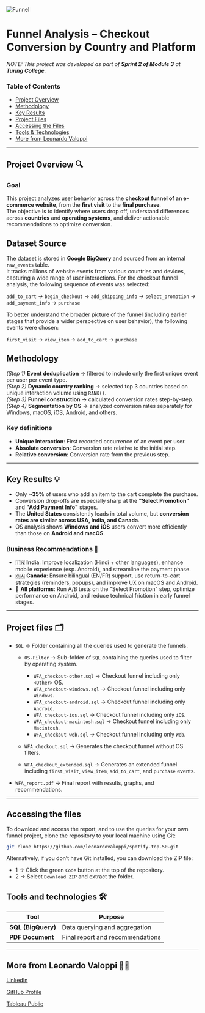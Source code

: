 ![Funnel](https://d2h3pg8y17p5so.cloudfront.net/s3/topics/funnels/sales-funnel-analysis-article-headline.jpg)

# Funnel Analysis – Checkout Conversion by Country and Platform

*NOTE: This project was developed as part of **Sprint 2 of Module 3** at **Turing College**.*

### Table of Contents

- [Project Overview](project-overview-)  
- [Methodology](#methodology)  
- [Key Results](#key-results-)
- [Project Files](#project-files-%EF%B8%8F)
- [Accessing the Files](#accessing-the-files)
- [Tools & Technologies](tools--technologies-%EF%B8%8F)  
- [More from Leonardo Valoppi](#more-from-leonardo-valoppi-)

---

## Project Overview 🔍

### Goal
This project analyzes user behavior across the **checkout funnel of an e-commerce website**, from the **first visit** to the **final purchase**.  
The objective is to identify where users drop off, understand differences across **countries** and **operating systems**, and deliver actionable recommendations to optimize conversion.

## Dataset Source
The dataset is stored in **Google BigQuery** and sourced from an internal `raw_events` table.  
It tracks millions of website events from various countries and devices, capturing a wide range of user interactions.
For the checkout funnel analysis, the following sequence of events was selected:

`add_to_cart` → `begin_checkout` → `add_shipping_info` → `select_promotion` → `add_payment_info` → `purchase`

To better understand the broader picture of the funnel (including earlier stages that provide a wider perspective on user behavior), the following events were chosen:

`first_visit` → `view_item` → `add_to_cart` → `purchase`

## Methodology
*(Step 1)* **Event deduplication** → filtered to include only the first unique event per user per event type.  
*(Step 2)* **Dynamic country ranking** → selected top 3 countries based on unique interaction volume using `RANK()`.  
*(Step 3)* **Funnel construction** → calculated conversion rates step-by-step.  
*(Step 4)* **Segmentation by OS** → analyzed conversion rates separately for Windows, macOS, iOS, Android, and others.

### Key definitions
- **Unique Interaction**: First recorded occurrence of an event per user.  
- **Absolute conversion**: Conversion rate relative to the initial step.  
- **Relative conversion**: Conversion rate from the previous step.

---

## Key Results 💡

- Only **~35%** of users who add an item to the cart complete the purchase.
- Conversion drop-offs are especially sharp at the **"Select Promotion"** and **"Add Payment Info"** stages.
- The **United States** consistently leads in total volume, but **conversion rates are similar across USA, India, and Canada**.
- OS analysis shows **Windows and iOS** users convert more efficiently than those on **Android and macOS**.

### Business Recommendations 🎯

- 🇮🇳 **India**: Improve localization (Hindi + other languages), enhance mobile experience (esp. Android), and streamline the payment phase.
- 🇨🇦 **Canada**: Ensure bilingual (EN/FR) support, use return-to-cart strategies (reminders, popups), and improve UX on macOS and Android.
- 📱 **All platforms**: Run A/B tests on the "Select Promotion" step, optimize performance on Android, and reduce technical friction in early funnel stages.

---

## Project files 🗂️

- `SQL` → Folder containing all the queries used to generate the funnels.
  
  - `OS-Filter` → Sub-folder of `SQL` containing the queries used to filter by operating system.
    
    - `WFA_checkout-other.sql` → Checkout funnel including only `<Other>` OS.
    - `WFA_checkout-windows.sql` → Checkout funnel including only `Windows`.
    - `WFA_checkout-android.sql` → Checkout funnel including only `Android`.
    - `WFA_checkout-ios.sql` → Checkout funnel including only `iOS`.
    - `WFA_checkout-macintosh.sql` → Checkout funnel including only `Macintosh`.
    - `WFA_checkout-web.sql` → Checkout funnel including only `Web`.

  - `WFA_checkout.sql` → Generates the checkout funnel without OS filters.
  - `WFA_checkout_extended.sql` → Generates an extended funnel including `first_visit`, `view_item`, `add_to_cart`, and `purchase` events.
      
- `WFA_report.pdf` → Final report with results, graphs, and recommendations.

---

## Accessing the files

To download and access the report, and to use the queries for your own funnel project, clone the repository to your local machine using Git:

```bash
git clone https://github.com/leonardovaloppi/spotify-top-50.git
```
Alternatively, if you don’t have Git installed, you can download the ZIP file:

- 1 → Click the green `Code` button at the top of the repository.
- 2 → Select `Download ZIP` and extract the folder.


## Tools and technologies 🛠️

| Tool | Purpose |
|------|---------|
| **SQL (BigQuery)** | Data querying and aggregation |
| **PDF Document** | Final report and recommendations |

---

## More from Leonardo Valoppi 👨‍💻

[LinkedIn](https://linkedin.com/in/leonardo-valoppi) 

[GitHub Profile](https://github.com/leonardovaloppi)  

[Tableau Public](https://public.tableau.com/app/profile/leonardo.valoppi/vizzes)
